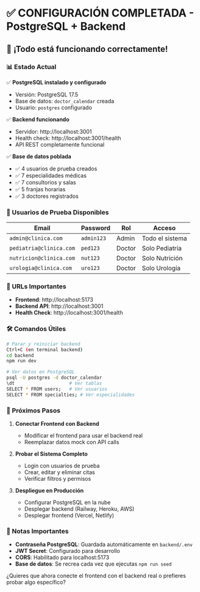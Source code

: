 # ✅ CONFIGURACIÓN COMPLETADA - PostgreSQL + Backend

## 🎉 ¡Todo está funcionando correctamente!

### **📊 Estado Actual**

✅ **PostgreSQL instalado y configurado**
- Versión: PostgreSQL 17.5
- Base de datos: `doctor_calendar` creada
- Usuario: `postgres` configurado

✅ **Backend funcionando**
- Servidor: http://localhost:3001
- Health check: http://localhost:3001/health
- API REST completamente funcional

✅ **Base de datos poblada**
- ✅ 4 usuarios de prueba creados
- ✅ 7 especialidades médicas
- ✅ 7 consultorios y salas
- ✅ 5 franjas horarias
- ✅ 3 doctores registrados

### **👥 Usuarios de Prueba Disponibles**

| Email | Password | Rol | Acceso |
|-------|----------|-----|--------|
| `admin@clinica.com` | `admin123` | Admin | Todo el sistema |
| `pediatria@clinica.com` | `ped123` | Doctor | Solo Pediatría |
| `nutricion@clinica.com` | `nut123` | Doctor | Solo Nutrición |
| `urologia@clinica.com` | `uro123` | Doctor | Solo Urología |

### **🔗 URLs Importantes**

- **Frontend**: http://localhost:5173
- **Backend API**: http://localhost:3001
- **Health Check**: http://localhost:3001/health

### **🛠️ Comandos Útiles**

```bash
# Parar y reiniciar backend
Ctrl+C (en terminal backend)
cd backend
npm run dev

# Ver datos en PostgreSQL
psql -U postgres -d doctor_calendar
\dt                    # Ver tablas
SELECT * FROM users;   # Ver usuarios
SELECT * FROM specialties; # Ver especialidades
```

### **🚀 Próximos Pasos**

1. **Conectar Frontend con Backend**
   - Modificar el frontend para usar el backend real
   - Reemplazar datos mock con API calls

2. **Probar el Sistema Completo**
   - Login con usuarios de prueba
   - Crear, editar y eliminar citas
   - Verificar filtros y permisos

3. **Despliegue en Producción**
   - Configurar PostgreSQL en la nube
   - Desplegar backend (Railway, Heroku, AWS)
   - Desplegar frontend (Vercel, Netlify)

### **📝 Notas Importantes**

- **Contraseña PostgreSQL**: Guardada automáticamente en `backend/.env`
- **JWT Secret**: Configurado para desarrollo
- **CORS**: Habilitado para localhost:5173
- **Base de datos**: Se recrea cada vez que ejecutas `npm run seed`

¿Quieres que ahora conecte el frontend con el backend real o prefieres probar algo específico?
